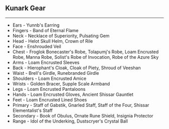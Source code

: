 ## Kunark Gear

---

* Ears - Yunnb's Earring
* Fingers - Band of Eternal Flame
* Neck - Necklace of Superiority, Pulsating Gem
* Head - Helot Skull Helm, Crown of Rile
* Face - Enshrouded Veil
* Chest - Froglok Bonecaster's Robe, Tolapumj's Robe, Loam Encrusted Robe, Manna Robe, Solist's Robe of Invocation, Robe of the Azure Sky
* Arms - Loam Encrusted Sleeves
* Back - Hierophant's Cloak, Cloak of Piety, Shroud of Veeshan
* Waist - Brell's Girdle, Runebranded Girdle
* Shoulders - Loam Encrusted Amice
* Wrists - Golden Bracer, Supple Scale Armband
* Legs - Loam Encrusted Pantaloons
* Hands - Loam Encrusted Gloves, Ancient Shissar Gauntlet
* Feet - Loam Encrusted Lined Shoes
* Primary - Staff of Gabstik, Gnarled Staff, Staff of the Four, Shissar Elementalist's Staff
* Secondary - Book of Obulus, Ornate Rune Shield, Insignia Protector
* Range - Idol of the Underking, Dustscryer's Crystal Ball

